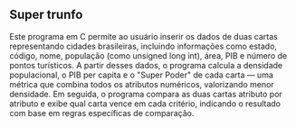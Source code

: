 ## Super trunfo
Este programa em C permite ao usuário inserir os dados de duas cartas representando cidades brasileiras, incluindo informações como estado, código, nome, população (como unsigned long int), área, PIB e número de pontos turísticos. A partir desses dados, o programa calcula a densidade populacional, o PIB per capita e o "Super Poder" de cada carta — uma métrica que combina todos os atributos numéricos, valorizando menor densidade. Em seguida, o programa compara as duas cartas atributo por atributo e exibe qual carta vence em cada critério, indicando o resultado com base em regras específicas de comparação.